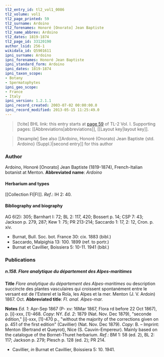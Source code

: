 ```yaml
---
tl2_entry_id: tl2_vol1_0086
tl2_volume: vol1
tl2_page_printed: 59
tl2_surname: Ardoino
tl2_forenames: Honoré [Onorato] Jean Baptiste
tl2_name_abbrev: Ardoino
tl2_dates: 1819-1874
tl2_page_id: 33120190
author_lsid: 256-1
wikidata_id: Q5901611
ipni_surname: Ardoino
ipni_forenames: Honoré Jean Baptiste
ipni_standard_form: Ardoino
ipni_dates: 1819-1874
ipni_taxon_scope: 
- Botany
- Spermatophytes
ipni_geo_scope: 
- France
- Italy
ipni_version: 1.2.1.1
ipni_record_created: 2003-07-02 00:00:00.0
ipni_record_modified: 2013-05-15 11:25:49.0
---
```



> [!cite] BHL link: this entry starts at [page 59](https://www.biodiversitylibrary.org/page/33120190) of TL-2 Vol. I.
> Supporting pages: [[Abbreviations|abbreviations]], [[Layout key|layout key]].

> [!example] See also [[Ardoino, Honoré (Onorato) Jean Baptiste {std. Ardoino} (Suppl.)|second entry]] for this author

### Author

Ardoino, Honoré \[Onorato\] Jean Baptiste (1819-1874), French-Italian botanist at Menton. 
**Abbreviated name**: *Ardoino*

#### Herbarium and types

[[Collection FI|FI]].
*Ref*.: IH 2: 40.

#### Bibliography and biography

AG 6(2): 305; Barnhart I: 72; BL 2: 117, 420; Bossert p. 14; CSP 7: 43; Jackson p. 279, 287; Kew 1: 75; PR 213-214; Saccardo 1: 17, 2: 12, Cron. p. xiv.
- Burnat, Bull. Soc. bot. France 30: cix. 1883 (bibl.)
- Saccardo, Malpighia 13: 100. 1899 (ref. to portr.)
- Burnat et Cavillier, Boissiera 5: 10-11. 1941 (bibl.)

### Publications

##### n.158. Flore analytique du département des Alpes-maritimes

**Title**
*Flore analytique du département des Alpes-maritimes* ou description succincte des plantes vasculaires qui croissent spontanément entre le versant est de l'Esterel et la Roïa, les Alpes et la mer. Menton (J. V. Ardoin) 1867. Oct.
**Abbreviated title**: *Fl. anal. Alpes-mar.*

**Notes**
*Ed. 1*: Apr-Sep 1867 (P- xv: 16Mar 1867, Flora rd before 22 Oct 1867), p. \[i\]-xxx, \[1\]-468. *Copy*: NY.
*Ed. 2*: 1879 (Nat. Nov. Dec 1879), "seconde édition," \[i\]-xxx, \[1\]-470 p., "without the majority of the corrections given on p. 451 of the first edition" (Cavillier) (Nat. Nov. Dec 1879). *Copy*: B. – Imprint: Menton (Bertrand et Queyrot), Nice (S. Cauvin-Empereur).
Mainly based on the catalogue of the Bornet-Thuret herbarium.
*Ref*.: BM 1: 58 (ed. 2), BL 2: 117; Jackson p. 279; Plesch p. 128 (ed. 2); PR 214.
- Cavillier, *in* Burnat et Cavillier, Boissiera 5: 10. 1941.

